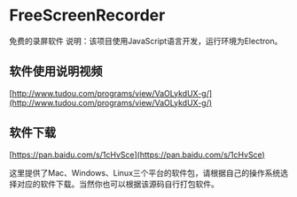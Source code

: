 # FreeScreenRecorder
免费的录屏软件
说明：该项目使用JavaScript语言开发，运行环境为Electron。

## 软件使用说明视频

[http://www.tudou.com/programs/view/VaOLykdUX-g/](http://www.tudou.com/programs/view/VaOLykdUX-g/)

## 软件下载
[https://pan.baidu.com/s/1cHvSce](https://pan.baidu.com/s/1cHvSce)

这里提供了Mac、Windows、Linux三个平台的软件包，请根据自己的操作系统选择对应的软件下载。当然你也可以根据该源码自行打包软件。

